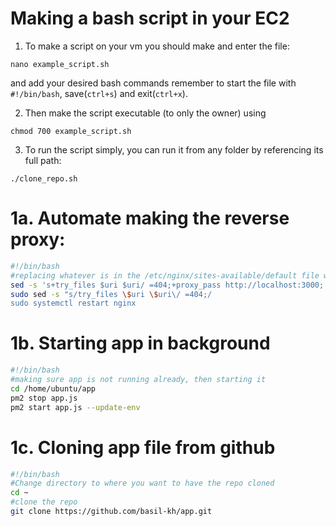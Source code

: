 # Making a bash script in your EC2
1. To make a script on your vm you should make and enter the file: 
```
nano example_script.sh
```
and add your desired bash commands remember to start the file with `#!/bin/bash`, save(`ctrl+s`) and exit(`ctrl+x`).

2. Then make the script executable (to only the owner) using
```
chmod 700 example_script.sh
```
3. To run the script simply, you can run it from any folder by referencing its full path:
```
./clone_repo.sh
```

# 1a. Automate making the reverse proxy: 
```bash
#!/bin/bash
#replacing whatever is in the /etc/nginx/sites-available/default file with the input below to setup the reverse proxy.
sed -s 's+try_files $uri $uri/ =404;+proxy_pass http://localhost:3000;'
sudo sed -s "s/try_files \$uri \$uri\/ =404;/ 
sudo systemctl restart nginx
```


# 1b. Starting app in background
```bash
#!/bin/bash
#making sure app is not running already, then starting it
cd /home/ubuntu/app
pm2 stop app.js
pm2 start app.js --update-env
```

# 1c. Cloning app file from github

```bash
#!/bin/bash
#Change directory to where you want to have the repo cloned
cd ~
#clone the repo
git clone https://github.com/basil-kh/app.git

```

